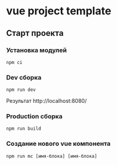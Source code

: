 # vue project template

## Старт проекта

### Установка модулей

```
npm ci
```

### Dev сборка
```
npm run dev
```
Результат http://localhost:8080/

### Production сборка
```
npm run build
```
### Создание нового vue компонента
```
npm run mc [имя-блока] [имя-блока]
```
